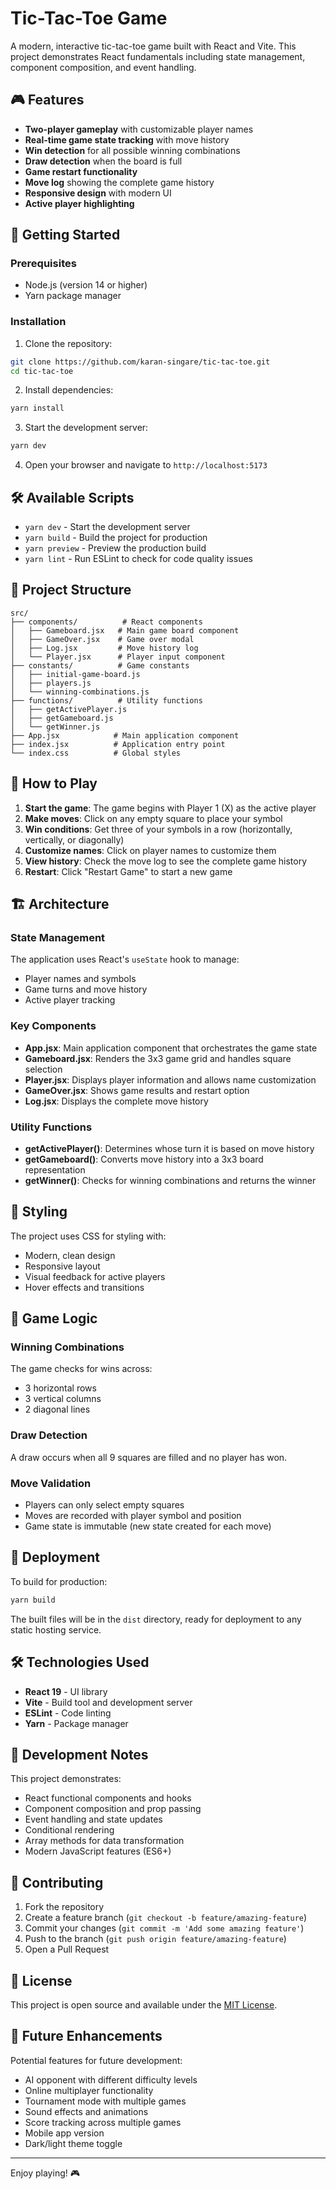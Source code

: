 # Tic-Tac-Toe Game

A modern, interactive tic-tac-toe game built with React and Vite. This project demonstrates React fundamentals including state management, component composition, and event handling.

## 🎮 Features

- **Two-player gameplay** with customizable player names
- **Real-time game state tracking** with move history
- **Win detection** for all possible winning combinations
- **Draw detection** when the board is full
- **Game restart functionality**
- **Move log** showing the complete game history
- **Responsive design** with modern UI
- **Active player highlighting**

## 🚀 Getting Started

### Prerequisites

- Node.js (version 14 or higher)
- Yarn package manager

### Installation

1. Clone the repository:
```bash
git clone https://github.com/karan-singare/tic-tac-toe.git
cd tic-tac-toe
```

2. Install dependencies:
```bash
yarn install
```

3. Start the development server:
```bash
yarn dev
```

4. Open your browser and navigate to `http://localhost:5173`

## 🛠️ Available Scripts

- `yarn dev` - Start the development server
- `yarn build` - Build the project for production
- `yarn preview` - Preview the production build
- `yarn lint` - Run ESLint to check for code quality issues

## 📁 Project Structure

```
src/
├── components/          # React components
│   ├── Gameboard.jsx   # Main game board component
│   ├── GameOver.jsx    # Game over modal
│   ├── Log.jsx         # Move history log
│   └── Player.jsx      # Player input component
├── constants/          # Game constants
│   ├── initial-game-board.js
│   ├── players.js
│   └── winning-combinations.js
├── functions/          # Utility functions
│   ├── getActivePlayer.js
│   ├── getGameboard.js
│   └── getWinner.js
├── App.jsx            # Main application component
├── index.jsx          # Application entry point
└── index.css          # Global styles
```

## 🎯 How to Play

1. **Start the game**: The game begins with Player 1 (X) as the active player
2. **Make moves**: Click on any empty square to place your symbol
3. **Win conditions**: Get three of your symbols in a row (horizontally, vertically, or diagonally)
4. **Customize names**: Click on player names to customize them
5. **View history**: Check the move log to see the complete game history
6. **Restart**: Click "Restart Game" to start a new game

## 🏗️ Architecture

### State Management
The application uses React's `useState` hook to manage:
- Player names and symbols
- Game turns and move history
- Active player tracking

### Key Components

- **App.jsx**: Main application component that orchestrates the game state
- **Gameboard.jsx**: Renders the 3x3 game grid and handles square selection
- **Player.jsx**: Displays player information and allows name customization
- **GameOver.jsx**: Shows game results and restart option
- **Log.jsx**: Displays the complete move history

### Utility Functions

- **getActivePlayer()**: Determines whose turn it is based on move history
- **getGameboard()**: Converts move history into a 3x3 board representation
- **getWinner()**: Checks for winning combinations and returns the winner

## 🎨 Styling

The project uses CSS for styling with:
- Modern, clean design
- Responsive layout
- Visual feedback for active players
- Hover effects and transitions

## 🧪 Game Logic

### Winning Combinations
The game checks for wins across:
- 3 horizontal rows
- 3 vertical columns  
- 2 diagonal lines

### Draw Detection
A draw occurs when all 9 squares are filled and no player has won.

### Move Validation
- Players can only select empty squares
- Moves are recorded with player symbol and position
- Game state is immutable (new state created for each move)

## 🚀 Deployment

To build for production:

```bash
yarn build
```

The built files will be in the `dist` directory, ready for deployment to any static hosting service.

## 🛠️ Technologies Used

- **React 19** - UI library
- **Vite** - Build tool and development server
- **ESLint** - Code linting
- **Yarn** - Package manager

## 📝 Development Notes

This project demonstrates:
- React functional components and hooks
- Component composition and prop passing
- Event handling and state updates
- Conditional rendering
- Array methods for data transformation
- Modern JavaScript features (ES6+)

## 🤝 Contributing

1. Fork the repository
2. Create a feature branch (`git checkout -b feature/amazing-feature`)
3. Commit your changes (`git commit -m 'Add some amazing feature'`)
4. Push to the branch (`git push origin feature/amazing-feature`)
5. Open a Pull Request

## 📄 License

This project is open source and available under the [MIT License](LICENSE).

## 🎯 Future Enhancements

Potential features for future development:
- AI opponent with different difficulty levels
- Online multiplayer functionality
- Tournament mode with multiple games
- Sound effects and animations
- Score tracking across multiple games
- Mobile app version
- Dark/light theme toggle

---

Enjoy playing! 🎮
